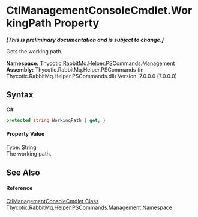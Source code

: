 # CtlManagementConsoleCmdlet.WorkingPath Property 
 _**\[This is preliminary documentation and is subject to change.\]**_

Gets the working path.

**Namespace:**&nbsp;<a href="N_Thycotic_RabbitMq_Helper_PSCommands_Management">Thycotic.RabbitMq.Helper.PSCommands.Management</a><br />**Assembly:**&nbsp;Thycotic.RabbitMq.Helper.PSCommands (in Thycotic.RabbitMq.Helper.PSCommands.dll) Version: 7.0.0.0 (7.0.0.0)

## Syntax

**C#**<br />
``` C#
protected string WorkingPath { get; }
```


#### Property Value
Type: <a href="http://msdn2.microsoft.com/en-us/library/s1wwdcbf" target="_blank">String</a><br />The working path.

## See Also


#### Reference
<a href="T_Thycotic_RabbitMq_Helper_PSCommands_Management_CtlManagementConsoleCmdlet">CtlManagementConsoleCmdlet Class</a><br /><a href="N_Thycotic_RabbitMq_Helper_PSCommands_Management">Thycotic.RabbitMq.Helper.PSCommands.Management Namespace</a><br />